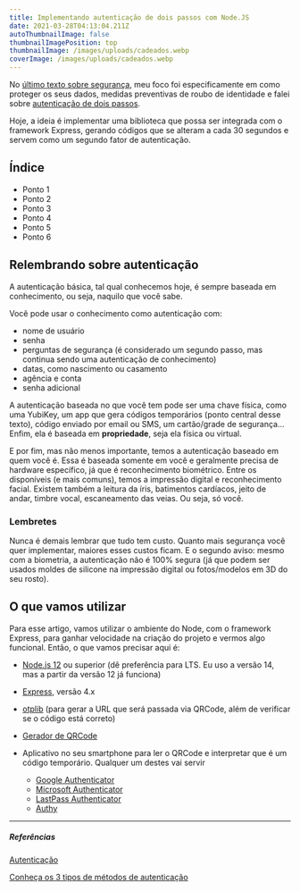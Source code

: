 ```yaml
---
title: Implementando autenticação de dois passos com Node.JS
date: 2021-03-28T04:13:04.211Z
autoThumbnailImage: false
thumbnailImagePosition: top
thumbnailImage: /images/uploads/cadeados.webp
coverImage: /images/uploads/cadeados.webp
---
```

No [último texto sobre segurança](https://leocarvalho.dev/posts/porque-precisamos-de-seguranca-da-informacao/), meu foco foi especificamente em como proteger os seus dados, medidas preventivas de roubo de identidade e falei sobre [autenticação de dois passos](https://leocarvalho.dev/posts/porque-precisamos-de-seguranca-da-informacao/#autentica%c3%a7%c3%a3o-de-dois-fatores).

Hoje, a ideia é implementar uma biblioteca que possa ser integrada com o framework Express, gerando códigos que se alteram a cada 30 segundos e servem como um segundo fator de autenticação.

## Índice

* Ponto 1
* Ponto 2
* Ponto 3
* Ponto 4
* Ponto 5
* Ponto 6

## Relembrando sobre autenticação

A autenticação básica, tal qual conhecemos hoje, é sempre baseada em conhecimento, ou seja, naquilo que você sabe.

Você pode usar o conhecimento como autenticação com:

* nome de usuário
* senha
* perguntas de segurança (é considerado um segundo passo, mas continua sendo uma autenticação de conhecimento)
* datas, como nascimento ou casamento
* agência e conta
* senha adicional

A autenticação baseada no que você tem pode ser uma chave física, como uma YubiKey, um app que gera códigos temporários (ponto central desse texto), código enviado por email ou SMS, um cartão/grade de segurança... Enfim, ela é baseada em **propriedade**, seja ela física ou virtual.

E por fim, mas não menos importante, temos a autenticação baseado em quem você é. Essa é baseada somente em você e geralmente precisa de hardware específico, já que é reconhecimento biométrico. Entre os disponíveis (e mais comuns), temos a impressão digital e reconhecimento facial. Existem também a leitura da íris, batimentos cardíacos, jeito de andar, timbre vocal, escaneamento das veias. Ou seja, só você.

### Lembretes

Nunca é demais lembrar que tudo tem custo. Quanto mais segurança você quer implementar, maiores esses custos ficam. E o segundo aviso: mesmo com a biometria, a autenticação não é 100% segura (já que podem ser usados moldes de silicone na impressão digital ou fotos/modelos em 3D do seu rosto).

## O que vamos utilizar

Para esse artigo, vamos utilizar o ambiente do Node, com o framework Express, para ganhar velocidade na criação do projeto e vermos algo funcional. Então, o que vamos precisar aqui é:

* [Node.js 12](https://nodejs.org/en/) ou superior (dê preferência para LTS. Eu uso a versão 14, mas a partir da versão 12 já funciona)
* [Express](https://expressjs.com/), versão 4.x
* [otplib](https://www.npmjs.com/package/otplib) (para gerar a URL que será passada via QRCode, além de verificar se o código está correto)
* [Gerador de QRCode](https://www.npmjs.com/package/qrcode)
* Aplicativo no seu smartphone para ler o QRCode e interpretar que é um código temporário. Qualquer um destes vai servir

  * [Google Authenticator](https://support.google.com/accounts/answer/1066447?co=GENIE.Platform%3DAndroid&hl=pt-BR)
  * [Microsoft Authenticator](https://www.microsoft.com/pt-br/account/authenticator)
  * [LastPass Authenticator](https://lastpass.com/auth/)
  * [Authy](https://authy.com/)



- - -

##### Referências

[Autenticação](https://pt.wikipedia.org/wiki/Autentica%C3%A7%C3%A3o)

[Conheça os 3 tipos de métodos de autenticação](http://segurancaemsimplesatos.com.br/blog/conheca-os-3-tipos-de-metodos-de-autenticacao)